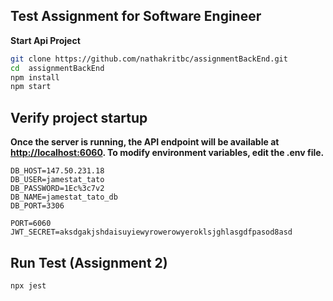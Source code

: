 ## Test Assignment for Software Engineer

**Start Api Project**

 ```bash
git clone https://github.com/nathakritbc/assignmentBackEnd.git
cd  assignmentBackEnd
npm install
npm start
```

## Verify project startup

**Once the server is running, the API endpoint will be available at <http://localhost:6060>. To modify environment variables, edit the .env file.**

 ```env
DB_HOST=147.50.231.18
DB_USER=jamestat_tato
DB_PASSWORD=1Ec%3c7v2
DB_NAME=jamestat_tato_db
DB_PORT=3306

PORT=6060
JWT_SECRET=aksdgakjshdaisuyiewyrowerowyeroklsjghlasgdfpasod8asd

```

## Run Test (Assignment 2)

 ```env
npx jest
 ```
